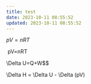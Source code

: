 ```yaml
---
title: test
date: 2023-10-11 08:55:52
updated: 2023-10-11 08:55:52
---
```

$﻿pV=nRT$

$﻿$
p﻿V=nRT
$﻿$

$﻿$\Delta U=Q+W$$

$﻿$\Delta H = \Delta U - \Delta (pV)
